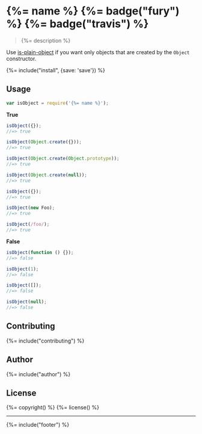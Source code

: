 # {%= name %} {%= badge("fury") %} {%= badge("travis") %}

> {%= description %}

Use [is-plain-object](https://github.com/jonschlinkert/is-plain-object) if you want only objects that are created by the `Object` constructor.

{%= include("install", {save: 'save'}) %}

## Usage

```js
var isObject = require('{%= name %}');
```

**True**

```js
isObject({});
//=> true

isObject(Object.create({}));
//=> true

isObject(Object.create(Object.prototype));
//=> true

isObject(Object.create(null));
//=> true

isObject({});
//=> true

isObject(new Foo);
//=> true

isObject(/foo/);
//=> true
```

**False**

```js
isObject(function () {});
//=> false

isObject(1);
//=> false

isObject([]);
//=> false

isObject(null);
//=> false
```

## Contributing
{%= include("contributing") %}

## Author
{%= include("author") %}

## License
{%= copyright() %}
{%= license() %}

***

{%= include("footer") %}
